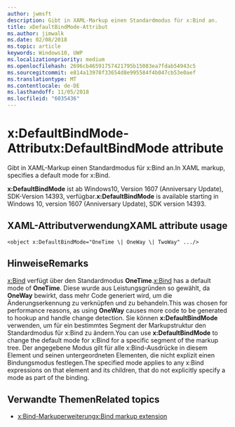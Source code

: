```yaml
---
author: jwmsft
description: Gibt in XAML-Markup einen Standardmodus für x:Bind an.
title: xDefaultBindMode-Attribut
ms.author: jimwalk
ms.date: 02/08/2018
ms.topic: article
keywords: Windows10, UWP
ms.localizationpriority: medium
ms.openlocfilehash: 2696cb46591757421795b15083ea7fdab54943c5
ms.sourcegitcommit: e814a13978f33654d8e995584f4b047cb53e0aef
ms.translationtype: MT
ms.contentlocale: de-DE
ms.lasthandoff: 11/05/2018
ms.locfileid: "6035436"
---
```

# <a name="xdefaultbindmode-attribute"></a><span data-ttu-id="59058-104">x:DefaultBindMode-Attribut</span><span class="sxs-lookup"><span data-stu-id="59058-104">x:DefaultBindMode attribute</span></span>

<span data-ttu-id="59058-105">Gibt in XAML-Markup einen Standardmodus für x:Bind an.</span><span class="sxs-lookup"><span data-stu-id="59058-105">In XAML markup, specifies a default mode for x:Bind.</span></span>

<span data-ttu-id="59058-106">**x:DefaultBindMode** ist ab Windows10, Version 1607 (Anniversary Update), SDK-Version 14393, verfügbar.</span><span class="sxs-lookup"><span data-stu-id="59058-106">**x:DefaultBindMode** is available starting in Windows 10, version 1607 (Anniversary Update), SDK version 14393.</span></span>

## <a name="xaml-attribute-usage"></a><span data-ttu-id="59058-107">XAML-Attributverwendung</span><span class="sxs-lookup"><span data-stu-id="59058-107">XAML attribute usage</span></span>

``` syntax
<object x:DefaultBindMode="OneTime \| OneWay \| TwoWay" .../>
```

## <a name="remarks"></a><span data-ttu-id="59058-108">Hinweise</span><span class="sxs-lookup"><span data-stu-id="59058-108">Remarks</span></span>

<span data-ttu-id="59058-109">[x:Bind](x-bind-markup-extension.md) verfügt über den Standardmodus **OneTime**.</span><span class="sxs-lookup"><span data-stu-id="59058-109">[x:Bind](x-bind-markup-extension.md) has a default mode of **OneTime**.</span></span> <span data-ttu-id="59058-110">Diese wurde aus Leistungsgründen so gewählt, da **OneWay** bewirkt, dass mehr Code generiert wird, um die Änderungserkennung zu verknüpfen und zu behandeln.</span><span class="sxs-lookup"><span data-stu-id="59058-110">This was chosen for performance reasons, as using **OneWay** causes more code to be generated to hookup and handle change detection.</span></span> <span data-ttu-id="59058-111">Sie können **x:DefaultBindMode** verwenden, um für ein bestimmtes Segment der Markupstruktur den Standardmodus für x:Bind zu ändern.</span><span class="sxs-lookup"><span data-stu-id="59058-111">You can use **x:DefaultBindMode** to change the default mode for x:Bind for a specific segment of the markup tree.</span></span> <span data-ttu-id="59058-112">Der angegebene Modus gilt für alle x:Bind-Ausdrücke in diesem Element und seinen untergeordneten Elementen, die nicht explizit einen Bindungsmodus festlegen.</span><span class="sxs-lookup"><span data-stu-id="59058-112">The specified mode applies to any x:Bind expressions on that element and its children, that do not explicitly specify a mode as part of the binding.</span></span>

## <a name="related-topics"></a><span data-ttu-id="59058-113">Verwandte Themen</span><span class="sxs-lookup"><span data-stu-id="59058-113">Related topics</span></span>

* [<span data-ttu-id="59058-114">x:Bind-Markuperweiterung</span><span class="sxs-lookup"><span data-stu-id="59058-114">x:Bind markup extension</span></span>](x-bind-markup-extension.md)
